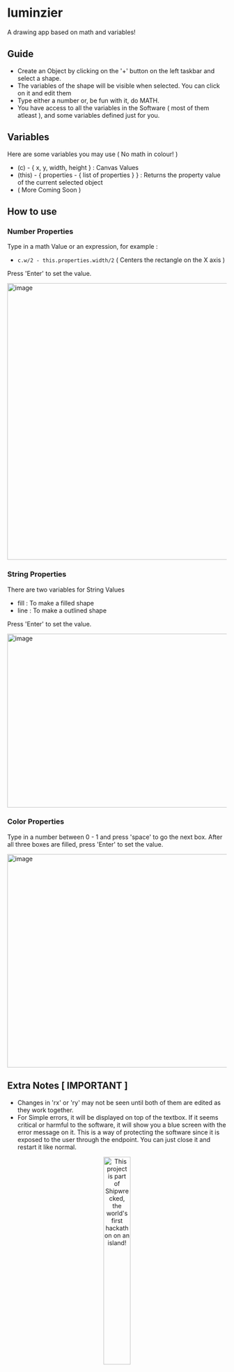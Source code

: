 # luminzier

A drawing app based on math and variables!

## Guide

- Create an Object by clicking on the '+' button on the left taskbar and select a shape.
- The variables of the shape will be visible when selected. You can click on it and edit them
- Type either a number or, be fun with it, do MATH.
- You have access to all the variables in the Software ( most of them atleast ), and some variables defined just for you.

## Variables 

Here are some variables you may use ( No math in colour! )

- (c) - { x, y, width, height } : Canvas Values
- (this) - { properties - { list of properties } } : Returns the property value of the current selected object
- ( More Coming Soon )

## How to use

### Number Properties

Type in a math Value or an expression, for example :
- `c.w/2 - this.properties.width/2` ( Centers the rectangle on the X axis )

Press 'Enter' to set the value.

<img width="1086" height="635" alt="image" src="https://github.com/user-attachments/assets/f9cbf35b-0cd1-481f-9f54-e700d25e4588" />

### String Properties

There are two variables for String Values
 - fill : To make a filled shape
 - line : To make a outlined shape

Press 'Enter' to set the value.

<img width="638" height="399" alt="image" src="https://github.com/user-attachments/assets/7e55a93d-e42b-44cd-ac2d-a5ac80bff5ec" />

### Color Properties

Type in a number between 0 - 1 and press 'space' to go the next box. After all three boxes are filled, press 'Enter' to set the value.

<img width="589" height="490" alt="image" src="https://github.com/user-attachments/assets/2307b68c-f9e7-4146-9688-4f41ef26d916" />

## Extra Notes [ IMPORTANT ]

- Changes in 'rx' or 'ry' may not be seen until both of them are edited as they work together.
- For Simple errors, it will be displayed on top of the textbox. If it seems critical or harmful to the software, it will show you a blue screen with the error message on it. This is a way of protecting the software since it is exposed to the user through the endpoint. You can just close it and restart it like normal.

<div align="center">
  <a href="https://shipwrecked.hackclub.com/?t=ghrm" target="_blank">
    <img src="https://hc-cdn.hel1.your-objectstorage.com/s/v3/739361f1d440b17fc9e2f74e49fc185d86cbec14_badge.png" 
         alt="This project is part of Shipwrecked, the world's first hackathon on an island!" 
         style="width: 35%;">
  </a>
</div>

